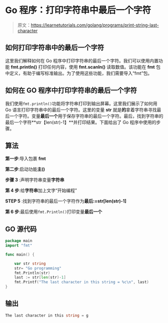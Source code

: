 # Go 程序：打印字符串中最后一个字符

> 原文：<https://learnetutorials.com/golang/programs/print-string-last-character>

## 如何打印字符串中的最后一个字符

这里我们解释如何在 Go 程序中打印字符串的最后一个字符。我们可以使用内置功能 **fmt.println()** 打印任何内容，使用 **fmt.scanln()** 读取数值。该功能在 **fmt** 包中定义，有助于编写标准输出。为了使用这些功能，我们需要导入“fmt”包。

## 如何在 GO 程序中打印字符串的最后一个字符

我们使用`fmt.println()`功能将字符串打印到输出屏幕。这里我们展示了如何用 Go 语言打印字符串中的最后一个字符。这里的变量 **str** 就是**的**拿着字符串寻找最后一个字符。变量**最后一个**用于保存字符串的最后一个字符。最后，找到字符串的最后一个字符**str【len(str)-1】**并打印结果。下面给出了 Go 程序中使用的步骤。

## 算法

**第一步**:导入包裹 **fmt**

**第二步**:启动功能**主()**

**步骤 3** :声明字符串变量**字符串**

**第 4 步**:给**字符串**加上文字“开始编程”

**STEP 5** :找到字符串的最后一个字符作为**最后:=str[len(str)-1]**

**第 6 步**:最后使用`fmt.Println()`打印变量**最后一个**

## GO 源代码

```go
package main
import "fmt"

func main() {

    var str string
    str= "Go programming"
    fmt.Println(str)
    last := str[len(str)-1]
    fmt.Printf("The last character in this string = %c\n", last)
}

```

## 输出

```go
The last character in this string = g
```